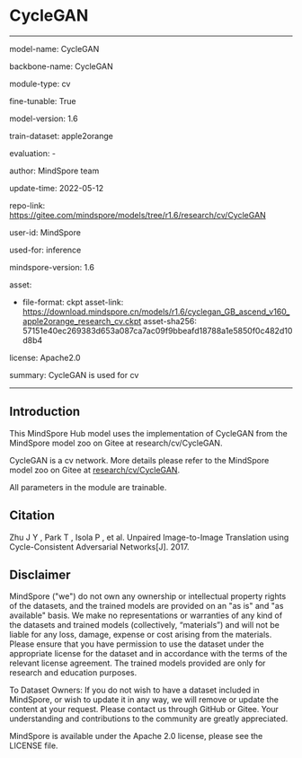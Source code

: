 # CycleGAN

---

model-name: CycleGAN

backbone-name: CycleGAN

module-type: cv

fine-tunable: True

model-version: 1.6

train-dataset: apple2orange

evaluation: -

author: MindSpore team

update-time: 2022-05-12

repo-link: <https://gitee.com/mindspore/models/tree/r1.6/research/cv/CycleGAN>

user-id: MindSpore

used-for: inference

mindspore-version: 1.6

asset:

-
    file-format: ckpt
    asset-link: <https://download.mindspore.cn/models/r1.6/cyclegan_GB_ascend_v160_apple2orange_research_cv.ckpt>
    asset-sha256: 57151e40ec269383d653a087ca7ac09f9bbeafd18788a1e5850f0c482d10d8b4

license: Apache2.0

summary: CycleGAN is used for cv

---

## Introduction

This MindSpore Hub model uses the implementation of CycleGAN from the MindSpore model zoo on Gitee at research/cv/CycleGAN.

CycleGAN is a cv network. More details please refer to the MindSpore model zoo on Gitee at [research/cv/CycleGAN](https://gitee.com/mindspore/models/blob/r1.6/research/cv/CycleGAN/README.md).

All parameters in the module are trainable.

## Citation

Zhu J Y , Park T , Isola P , et al. Unpaired Image-to-Image Translation using Cycle-Consistent Adversarial Networks[J]. 2017.

## Disclaimer

MindSpore ("we") do not own any ownership or intellectual property rights of the datasets, and the trained models are provided on an "as is" and "as available" basis. We make no representations or warranties of any kind of the datasets and trained models (collectively, “materials”) and will not be liable for any loss, damage, expense or cost arising from the materials. Please ensure that you have permission to use the dataset under the appropriate license for the dataset and in accordance with the terms of the relevant license agreement. The trained models provided are only for research and education purposes.

To Dataset Owners: If you do not wish to have a dataset included in MindSpore, or wish to update it in any way, we will remove or update the content at your request. Please contact us through GitHub or Gitee. Your understanding and contributions to the community are greatly appreciated.

MindSpore is available under the Apache 2.0 license, please see the LICENSE file.
